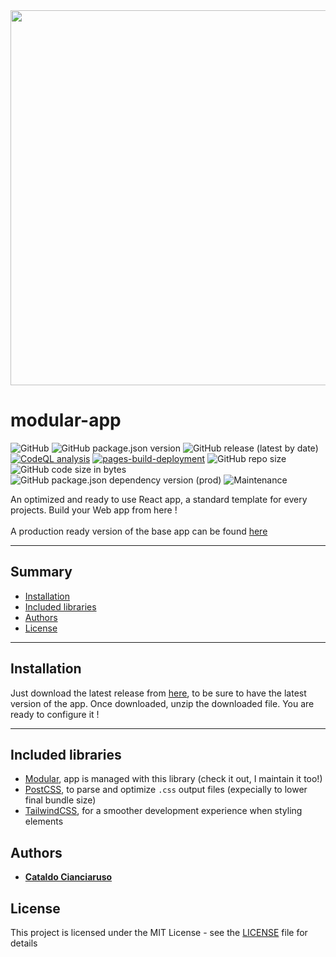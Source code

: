 <div align="center">
<img width="600px" alt="" src="https://user-images.githubusercontent.com/47371276/148469432-a9014ca5-32ff-49c7-8f30-a69b3a528006.png" />
</div>
  
# modular-app

![GitHub](https://img.shields.io/github/license/CianciarusoCataldo/modular-app?color=dark&label=%20license) 
![GitHub package.json version](https://img.shields.io/github/package-json/v/CianciarusoCataldo/modular-app?label=Latest%20version)
![GitHub release (latest by date)](https://img.shields.io/github/v/release/CianciarusoCataldo/modular-app?label=Stable%20release)
[![CodeQL analysis](https://github.com/CianciarusoCataldo/modular-app/actions/workflows/codeql-analysis.yml/badge.svg)](https://github.com/CianciarusoCataldo/modular-app/actions/workflows/codeql-analysis.yml)
[![pages-build-deployment](https://github.com/CianciarusoCataldo/modular-app/actions/workflows/pages/pages-build-deployment/badge.svg)](https://github.com/CianciarusoCataldo/modular-app/actions/workflows/pages/pages-build-deployment)
![GitHub repo size](https://img.shields.io/github/repo-size/CianciarusoCataldo/modular-app)
![GitHub code size in bytes](https://img.shields.io/github/languages/code-size/CianciarusoCataldo/modular-app?label=Code%20size) 
![GitHub package.json dependency version (prod)](https://img.shields.io/github/package-json/dependency-version/CianciarusoCataldo/modular-app/react?label=React%20version)
![Maintenance](https://img.shields.io/maintenance/yes/2022?label=Maintanined)

An optimized and ready to use React app, a standard template for every projects. Build your Web app from here ! 
<br><br>A production ready version of the base app can be found [here](https://cianciarusocataldo.github.io/modular-app/)

* * *

## Summary

-   [Installation](#installation)
-   [Included libraries](#included-libraries)
-   [Authors](#authors)
-   [License](#license)

* * *

## Installation

Just download the latest release from [here](https://api.github.com/repos/cianciarusocataldo/modular-app/zipball), to be sure to have the latest version of the app. Once downloaded, unzip the downloaded file. You are ready to configure it !

* * *

## Included libraries

-   [Modular](https://github.com/CianciarusoCataldo/modular), app is managed with this library (check it out, I maintain it too!)
-   [PostCSS](https://postcss.org/), to parse and optimize `.css` output files (expecially to lower final bundle size)
-   [TailwindCSS](https://tailwindcss.com/), for a smoother development experience when styling elements

## Authors

-   [**Cataldo Cianciaruso**](https://github.com/CianciarusoCataldo)

## License

This project is licensed under the MIT License - see the [LICENSE](LICENSE) file for details
